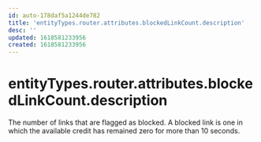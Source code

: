```yaml
---
id: auto-178daf5a1244de782
title: 'entityTypes.router.attributes.blockedLinkCount.description'
desc: ''
updated: 1618581233956
created: 1618581233956
---
```

# entityTypes.router.attributes.blockedLinkCount.description

The number of links that are flagged as blocked.  A blocked link is one in which the available credit has remained zero for more than 10 seconds.